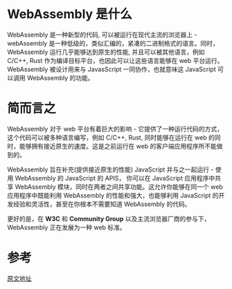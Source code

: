 # WebAssembly 是什么

WebAssembly 是一种新型的代码, 可以被运行在现代主流的浏览器上 - webAssembly 是一种低级的，类似汇编的，紧凑的二进制格式的语言。同时，WebAssembly 运行几乎能够达到原生的性能, 并且可以被其他语言，例如 C/C++, Rust 作为编译目标平台，也因此可以让这些语言能够在 web 平台运行。WebAssembly 被设计用来与 JavasScript 一同协作，也就意味这 JavaScript 可以调用 WebAssembly 的功能。

# 简而言之
WebAssembly 对于 web 平台有着巨大的影响 - 它提供了一种运行代码的方式，这个代码可以被多种语言编写，例如 C/C++, Rust, 同时能够在运行在 web 的同时，能够拥有接近原生的速度。这是之前运行在 web 的客户端应用程序所不能做到的。

WebAssembly 旨在补充(提供接近原生的性能) JavaScript 并与之一起运行 - 使用 WebAssembly 的 JavaScript 的 APIS， 你可以在 JavaScript 应用程序中共享 WebAssembly 模块，同时在两者之间共享功能。这允许你能够在同一个 web 应用程序中既能利用 WebAssembly 的性能和强大，也能够利用 JavaScript 的开发经验和灵活性，甚至在你根本不需要知道 WebAssembly 的代码。

更好的是，在 **W3C** 和 **Community Group**  以及主流浏览器厂商的参与下，WebAssembly 正在发展为一种 web 标准。

# 参考
[原文地址](https://developer.mozilla.org/en-US/docs/WebAssembly)